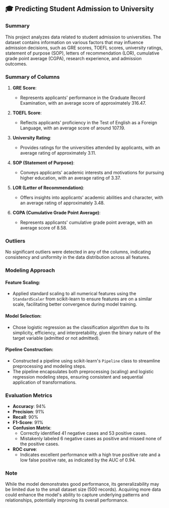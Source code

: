 ## :mortar_board: Predicting Student Admission to University 
### Summary

This project analyzes data related to student admission to universities. The dataset contains information on various factors that may influence admission decisions, such as GRE scores, TOEFL scores, university ratings, statement of purpose (SOP), letters of recommendation (LOR), cumulative grade point average (CGPA), research experience, and admission outcomes.

### Summary of Columns

1. **GRE Score**: 
   - Represents applicants' performance in the Graduate Record Examination, with an average score of approximately 316.47.

2. **TOEFL Score**: 
   - Reflects applicants' proficiency in the Test of English as a Foreign Language, with an average score of around 107.19.

3. **University Rating**: 
   - Provides ratings for the universities attended by applicants, with an average rating of approximately 3.11.

4. **SOP (Statement of Purpose)**: 
   - Conveys applicants' academic interests and motivations for pursuing higher education, with an average rating of 3.37.

5. **LOR (Letter of Recommendation)**: 
   - Offers insights into applicants' academic abilities and character, with an average rating of approximately 3.48.

6. **CGPA (Cumulative Grade Point Average)**: 
   - Represents applicants' cumulative grade point average, with an average score of 8.58.

### Outliers

No significant outliers were detected in any of the columns, indicating consistency and uniformity in the data distribution across all features.

### Modeling Approach

#### Feature Scaling:
- Applied standard scaling to all numerical features using the `StandardScaler` from scikit-learn to ensure features are on a similar scale, facilitating better convergence during model training.

#### Model Selection:
- Chose logistic regression as the classification algorithm due to its simplicity, efficiency, and interpretability, given the binary nature of the target variable (admitted or not admitted).

#### Pipeline Construction:
- Constructed a pipeline using scikit-learn's `Pipeline` class to streamline preprocessing and modeling steps.
- The pipeline encapsulates both preprocessing (scaling) and logistic regression modeling steps, ensuring consistent and sequential application of transformations.

### Evaluation Metrics

- **Accuracy**: 94%
- **Precision**: 91%
- **Recall**: 90%
- **F1-Score**: 91%
- **Confusion Matrix**: 
  - Correctly identified 41 negative cases and 53 positive cases. 
  - Mistakenly labeled 6 negative cases as positive and missed none of the positive cases.
- **ROC curve**: 
  - Indicates excellent performance with a high true positive rate and a low false positive rate, as indicated by the AUC of 0.94.

### Note

While the model demonstrates good performance, its generalizability may be limited due to the small dataset size (500 records). Acquiring more data could enhance the model's ability to capture underlying patterns and relationships, potentially improving its overall performance.
